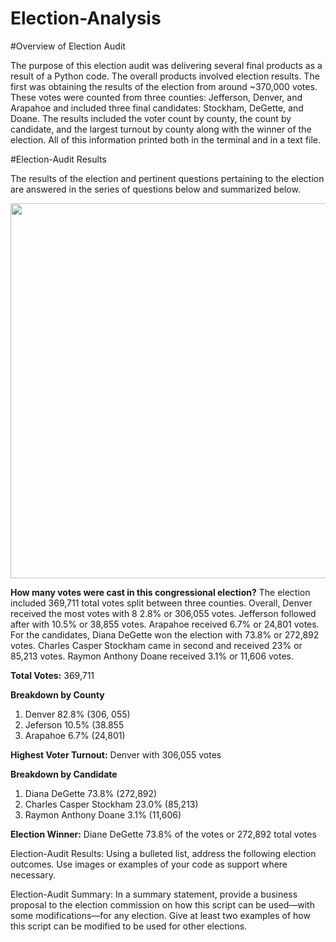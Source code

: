 # Election-Analysis
#Overview of Election Audit

The purpose of this election audit was delivering several final products as a result of a Python code. The overall products involved election results. The first was obtaining the results of the election from around ~370,000 votes. These votes were counted from three counties: Jefferson, Denver, and Arapahoe and included three final candidates: Stockham, DeGette, and Doane. The results included the voter count by county, the count by candidate, and the largest turnout by county along with the winner of the election. All of this information printed both in the terminal and in a text file. 

#Election-Audit Results

The results of the election and pertinent questions pertaining to the election are answered in the series of questions below and summarized below. 

<p align="center">
<img src="https://github.com/teachjanderson/Election_Analysis/blob/main/Resources/OutputTerminal.png" width="600" />

**How many votes were cast in this congressional election?**
The election included 369,711 total votes split between three counties. Overall, Denver received the most votes with 8 2.8% or 306,055 votes. Jefferson followed after with 10.5% or 38,855 votes. Arapahoe received 6.7% or 24,801 votes. For the candidates, Diana DeGette won the election with 73.8% or 272,892 votes. Charles Casper Stockham came in second and received 23% or 85,213 votes. Raymon Anthony Doane received 3.1% or 11,606 votes. 

**Total Votes:**
369,711
  
**Breakdown by County**
1. Denver 82.8% (306, 055)
1. Jeferson 10.5% (38.855
1. Arapahoe 6.7% (24,801)
  
**Highest Voter Turnout:**
Denver with 306,055 votes

**Breakdown by Candidate**
1. Diana DeGette 73.8% (272,892)
1. Charles Casper Stockham 23.0% (85,213)
1. Raymon Anthony Doane 3.1% (11,606)
  
**Election Winner:**
Diane DeGette 73.8% of the votes or 272,892 total votes
  

Election-Audit Results: Using a bulleted list, address the following election outcomes. Use images or examples of your code as support where necessary.


Election-Audit Summary: In a summary statement, provide a business proposal to the election commission on how this script can be used—with some modifications—for any election. Give at least two examples of how this script can be modified to be used for other elections.
